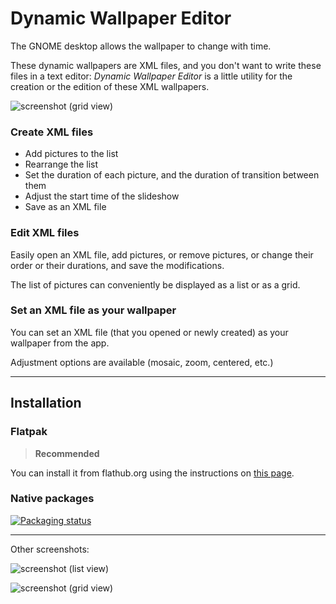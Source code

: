 # Dynamic Wallpaper Editor

The GNOME desktop allows the wallpaper to change with time.

These dynamic wallpapers are XML files, and you don't want to write these files
in a text editor: *Dynamic Wallpaper Editor* is a little utility for the
creation or the edition of these XML wallpapers.

![screenshot (grid view)](https://raw.githubusercontent.com/maoschanz/dynamic-wallpaper-editor/master/help/C/figures/screenshot_grid.png)

### Create XML files

- Add pictures to the list
- Rearrange the list
- Set the duration of each picture, and the duration of transition between them
- Adjust the start time of the slideshow
- Save as an XML file

### Edit XML files

Easily open an XML file, add pictures, or remove pictures, or change their order
or their durations, and save the modifications.

The list of pictures can conveniently be displayed as a list or as a grid.

### Set an XML file as your wallpaper

You can set an XML file (that you opened or newly created) as your wallpaper
from the app.

Adjustment options are available (mosaic, zoom, centered, etc.)

----

## Installation

### Flatpak

>**Recommended**

You can install it from flathub.org using the instructions on [this page](https://flathub.org/apps/details/com.github.maoschanz.DynamicWallpaperEditor).

### Native packages

[![Packaging status](https://repology.org/badge/vertical-allrepos/dynamic-wallpaper-editor.svg)](https://repology.org/project/dynamic-wallpaper-editor/versions)

----

Other screenshots:

![screenshot (list view)](https://raw.githubusercontent.com/maoschanz/dynamic-wallpaper-editor/master/help/C/figures/screenshot_list.png)

![screenshot (grid view)](https://raw.githubusercontent.com/maoschanz/dynamic-wallpaper-editor/master/help/C/figures/screenshot_grid_popover.png)


